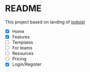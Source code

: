 # README
This project based on landing of [todoist](https://todoist.com/)

- [x] Home
- [x] Features
- [ ] Templates
- [ ] For teams
- [ ] Resources
- [ ] Pricing
- [x] Login/Register
